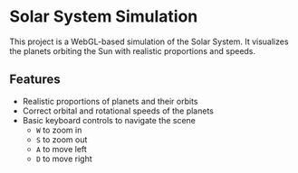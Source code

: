 # Solar System Simulation

This project is a WebGL-based simulation of the Solar System. It visualizes the planets orbiting the Sun with realistic proportions and speeds.

## Features

- Realistic proportions of planets and their orbits
- Correct orbital and rotational speeds of the planets
- Basic keyboard controls to navigate the scene
  - `W` to zoom in
  - `S` to zoom out
  - `A` to move left
  - `D` to move right

